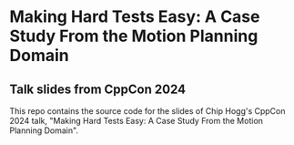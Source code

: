 # Making Hard Tests Easy: A Case Study From the Motion Planning Domain

## Talk slides from CppCon 2024

This repo contains the source code for the slides of Chip Hogg's CppCon 2024 talk, "Making Hard
Tests Easy: A Case Study From the Motion Planning Domain".
